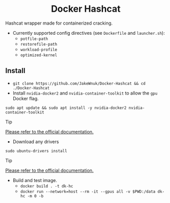 <h1 align="center">
Docker Hashcat
</h1>

Hashcat wrapper made for containerized cracking.

- Currently supported config directives (see `Dockerfile` and `launcher.sh`):
    - `potfile-path`
    - `restorefile-path`
    - `workload-profile`
    - `optimized-kernel`

## Install

- `git clone https://github.com/JakeWnuk/Docker-Hashcat && cd ./Docker-Hashcat`
- Install `nvidia-docker2` and `nvidia-container-toolkit` to allow the `gpu` Docker flag.
```
sudo apt update && sudo apt install -y nvidia-docker2 nvidia-container-toolkit
```
>[!TIP]
> [Please refer to the official documentation.](https://docs.nvidia.com/datacenter/cloud-native/container-toolkit/install-guide.html#docker)
- Download any drivers
```
sudo ubuntu-drivers install
```
>[!TIP]
>[Please refer to the official documentation.](https://ubuntu.com/server/docs/nvidia-drivers-installation)
- Build and test image.
    - `docker build . -t dk-hc`
    - `docker run --network=host --rm -it --gpus all -v $PWD:/data dk-hc -m 0 -b`
